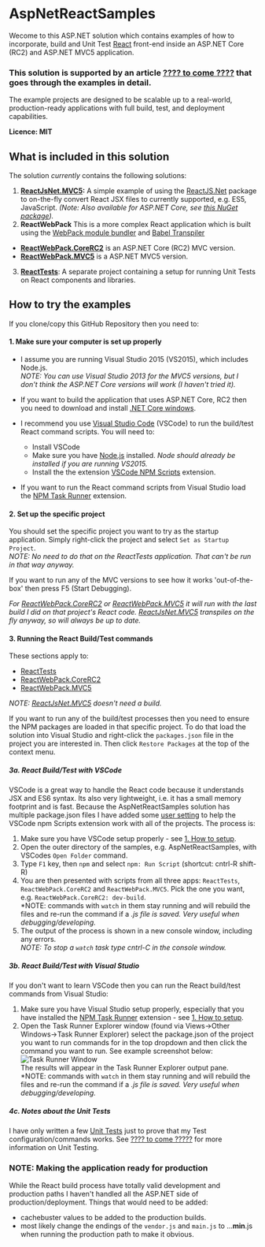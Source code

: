 # AspNetReactSamples

Wecome to this ASP.NET solution which contains examples of how to incorporate, build and Unit Test 
[React](https://facebook.github.io/react/) front-end inside an ASP.NET Core (RC2) and ASP.NET MVC5 
application. 

### This solution is supported by an article [???? to come ????](#) that goes through the examples in detail.

The example projects are designed to be scalable up to a real-world, production-ready applications
with full build, test, and deployment capabilities. 

**Licence: MIT**

## What is included in this solution

The solution *currently* contains the following solutions:

1. **[ReactJsNet.MVC5](https://github.com/JonPSmith/AspNetReactSamples/tree/master/ReactJsNet.MVC5):**
A simple example of using the [ReactJS.Net](http://reactjs.net/)
package to on-the-fly convert React JSX files to currently supported, e.g. ES5, JavaScript.
*(Note: Also available for ASP.NET Core, see [this NuGet package](https://www.nuget.org/packages/React.AspNet/)).*
2. **ReactWebPack** This is a more complex React application which is built using 
the [WebPack module bundler](https://webpack.github.io/) and [Babel Transpiler](http://babeljs.io/)
  - **[ReactWebPack.CoreRC2](https://github.com/JonPSmith/AspNetReactSamples/tree/master/ReactWebPack.CoreRC2)** 
is an ASP.NET Core (RC2) MVC version.
  - **[ReactWebPack.MVC5](https://github.com/JonPSmith/AspNetReactSamples/tree/master/ReactWebPack.MVC5)** 
is a ASP.NET MVC5 version.
3. **[ReactTests](https://github.com/JonPSmith/AspNetReactSamples/tree/master/ReactTests)**:
A separate project containing a setup for running Unit Tests on React components and
libraries. 


## How to try the examples

If you clone/copy this GitHub Repository then you need to:

#### 1. Make sure your computer is set up properly

- I assume you are running Visual Studio 2015 (VS2015), which includes Node.js.  
*NOTE: You can use Visual Studio 2013 for the MVC5 versions, 
but I don't think the ASP.NET Core versions will work (I haven't tried it).*
- If you want to build the application that uses ASP.NET Core, RC2 then you need to download and install
[.NET Core windows](https://www.microsoft.com/net/core#windows).

- I recommend you use [Visual Studio Code](https://code.visualstudio.com/) (VSCode)
to run the build/test React command scripts. You will need to:
  - Install VSCode 
  - Make sure you have [Node.js]() installed. *Node should already be installed if you are running VS2015.*
  - Install the the extension
[VSCode NPM Scripts](https://github.com/Microsoft/vscode-npm-scripts) extension.

- If you want to run the React command scripts from Visual Studio load the 
[NPM Task Runner](https://visualstudiogallery.msdn.microsoft.com/8f2f2cbc-4da5-43ba-9de2-c9d08ade4941)
extension.

#### 2. Set up the specific project

You should set the specific project you want to try as the startup application.
Simply right-click the project and select `Set as Startup Project`.  
*NOTE: No need to do that on the ReactTests application. That can't be run in that way anyway.*

If you want to run any of the MVC versions to see how it works 'out-of-the-box' then press F5 (Start Debugging).

*For [ReactWebPack.CoreRC2](https://github.com/JonPSmith/AspNetReactSamples/tree/master/ReactWebPack.CoreRC2) or
[ReactWebPack.MVC5](https://github.com/JonPSmith/AspNetReactSamples/tree/master/ReactWebPack.MVC5) 
it will run with the last build I did on that project's React code. 
[ReactJsNet.MVC5](https://github.com/JonPSmith/AspNetReactSamples/tree/master/ReactJsNet.MVC5) 
transpiles on the fly anyway, so will always be up to date.*


#### 3. Running the React Build/Test commands

These sections apply to:
- [ReactTests](https://github.com/JonPSmith/AspNetReactSamples/tree/master/ReactTests)
- [ReactWebPack.CoreRC2](https://github.com/JonPSmith/AspNetReactSamples/tree/master/ReactWebPack.CoreRC2)
- [ReactWebPack.MVC5](https://github.com/JonPSmith/AspNetReactSamples/tree/master/ReactWebPack.MVC5)

*NOTE: [ReactJsNet.MVC5](https://github.com/JonPSmith/AspNetReactSamples/tree/master/ReactJsNet.MVC5)
doesn't need a build.*

If you want to run any of the build/test processes then you need to ensure the NPM packages are loaded
in that specific project. To do that load the solution into Visual Studio and
right-click the `packages.json` file in the project 
you are interested in. Then click `Restore Packages` at the top of the context menu.


##### 3a. React Build/Test with VSCode

VSCode  is a great way to handle the React code because it understands JSX and ES6 syntax. 
Its also very lightweight, i.e. it has a small memory footprint and is fast. 
Because the AspNetReactSamples solution has multiple package.json files  I have added some 
[user setting](https://github.com/JonPSmith/AspNetReactSamples/blob/master/.vscode/settings.json) 
to help the VSCode npm Scripts extension work with all of the projects. The process is:

1. Make sure you have VSCode setup properly - see [1. How to setup](https://github.com/JonPSmith/AspNetReactSamples#1-make-sure-your-computer-is-set-up-properly).
2. Open the outer directory of the samples, e.g. AspNetReactSamples, with VSCodes `Open Folder` command.
3. Type `F1` key, then `npm` and select `npm: Run Script` (shortcut: cntrl-R shift-R)
4. You are then presented with scripts from all three apps: `ReactTests`, `ReactWebPack.CoreRC2` and `ReactWebPack.MVC5`.
Pick the one you want, e.g. `ReactWebPack.CoreRC2: dev-build`.  
*NOTE: commands with `watch` in them stay running and will rebuild the files and 
re-run the command if a *.js file is saved. Very useful when debugging/developing.*
5. The output of the process is shown in a new console window, including any errors.  
*NOTE: To stop a `watch` task type cntrl-C in the console window.*

##### 3b. React Build/Test with Visual Studio

If you don't want to learn VSCode then you can run the React build/test commands from Visual Studio:

1. Make sure you have Visual Studio setup properly, especially that you have installed the
[NPM Task Runner](https://visualstudiogallery.msdn.microsoft.com/8f2f2cbc-4da5-43ba-9de2-c9d08ade4941)
extension - see 
[1. How to setup](https://github.com/JonPSmith/AspNetReactSamples#1-make-sure-your-computer-is-set-up-properly).
2. Open the Task Runner Explorer window (found via Views->Other Windows->Task Runner Explorer) 
select the package.json of the project you want to run commands for in the top dropdown
and then click the command you want to run. See example screenshot below:  
![Task Runner Window](https://raw.githubusercontent.com/JonPSmith/AspNetReactSamples/master/ReactNpmTaskRunnerWindow.PNG)  
The results will appear in the Task Runner Explorer output pane.   
*NOTE: commands with `watch` in them stay running and will rebuild the files and 
re-run the command if a *.js file is saved. Very useful when debugging/developing.*  

##### 4c. Notes about the Unit Tests

I have only written a few [Unit Tests](https://github.com/JonPSmith/AspNetReactSamples/tree/master/ReactTests/Tests)
just to prove that my Test configuration/commands works.
See [???? to come ?????](#) for more information on Unit Testing.


### NOTE: Making the application ready for production

While the React build process have totally valid development and production
paths I haven't handled all the ASP.NET side of production/deployment. 
Things that would need to be added:

- cachebuster values to be added to the production builds.
- most likely change the endings of the `vendor.js` and `main.js` to ...**min**.js
when running the production path to make it obvious.